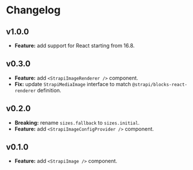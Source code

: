 # Changelog

## v1.0.0

- **Feature:** add support for React starting from 16.8.

## v0.3.0

- **Feature:** add `<StrapiImageRenderer />` component.
- **Fix:** update `StrapiMediaImage` interface to match `@strapi/blocks-react-renderer` definition.

## v0.2.0

- **Breaking:** rename `sizes.fallback` to `sizes.initial`.
- **Feature:** add `<StrapiImageConfigProvider />` component.

## v0.1.0

- **Feature:** add `<StrapiImage />` component.
